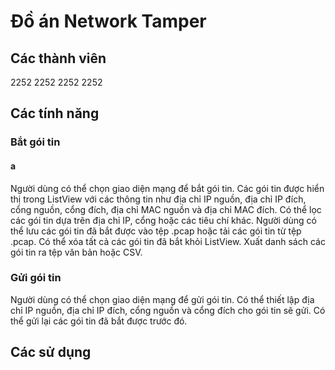 # Đồ án Network Tamper
## Các thành viên
2252
2252
2252
2252
## Các tính năng
### Bắt gói tin
#### a

Người dùng có thể chọn giao diện mạng để bắt gói tin.
Các gói tin được hiển thị trong ListView với các thông tin như địa chỉ IP nguồn, địa chỉ IP đích, cổng nguồn, cổng đích, địa chỉ MAC nguồn và địa chỉ MAC đích.
Có thể lọc các gói tin dựa trên địa chỉ IP, cổng hoặc các tiêu chí khác.
Người dùng có thể lưu các gói tin đã bắt được vào tệp .pcap hoặc tải các gói tin từ tệp .pcap.
Có thể xóa tất cả các gói tin đã bắt khỏi ListView.
Xuất danh sách các gói tin ra tệp văn bản hoặc CSV.
### Gửi gói tin

Người dùng có thể chọn giao diện mạng để gửi gói tin.
Có thể thiết lập địa chỉ IP nguồn, địa chỉ IP đích, cổng nguồn và cổng đích cho gói tin sẽ gửi.
Có thể gửi lại các gói tin đã bắt được trước đó.

## Các sử dụng
